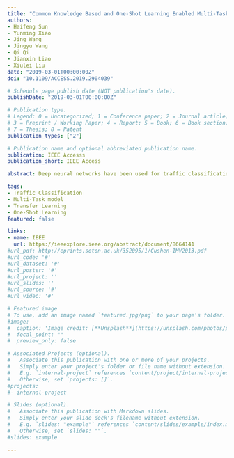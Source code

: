 ```yaml
---
title: "Common Knowledge Based and One-Shot Learning Enabled Multi-Task Traffic Classification"
authors:
- Haifeng Sun
- Yunming Xiao
- Jing Wang
- Jingyu Wang
- Qi Qi
- Jianxin Liao
- Xiulei Liu
date: "2019-03-01T00:00:00Z"
doi: "10.1109/ACCESS.2019.2904039"

# Schedule page publish date (NOT publication's date).
publishDate: "2019-03-01T00:00:00Z"

# Publication type.
# Legend: 0 = Uncategorized; 1 = Conference paper; 2 = Journal article;
# 3 = Preprint / Working Paper; 4 = Report; 5 = Book; 6 = Book section;
# 7 = Thesis; 8 = Patent
publication_types: ["2"]

# Publication name and optional abbreviated publication name.
publication: IEEE Accesss
publication_short: IEEE Access

abstract: Deep neural networks have been used for traffic classifications and promising results have been obtained. However, most of the previous work confined to one specific task of the classification, where restricts the classifier potential performance and application areas. The traffic flow can be labeled from a different perspective which might help to improve the accuracy of classifier by exploring more meaningful latent features. In addition, deep neural network (DNN)-based model is hard to adapt the changes in new classification demand, because of training such a new model costing not only many computing resources but also lots of labeled data. For this purpose, we proposed a multi-output DNN model simultaneously learning multi-task traffic classifications. In this model, the common knowledge of traffic is exploited by the synergy among the tasks and improves the performance of each task separately. Also, it is showed that this structure shares the potential of meeting new demands in the future and meanwhile being able to achieve the classification with advanced speed and fair accuracy. One-shot learning, which refers to the learning process with scarce data, is also explored and our approach shows notable performance.

tags:
- Traffic Classification
- Multi-Task model
- Transfer Learning
- One-Shot Learning
featured: false

links:
- name: IEEE
  url: https://ieeexplore.ieee.org/abstract/document/8664141
#url_pdf: http://eprints.soton.ac.uk/352095/1/Cushen-IMV2013.pdf
#url_code: '#'
#url_dataset: '#'
#url_poster: '#'
#url_project: ''
#url_slides: ''
#url_source: '#'
#url_video: '#'

# Featured image
# To use, add an image named `featured.jpg/png` to your page's folder. 
#image:
#  caption: 'Image credit: [**Unsplash**](https://unsplash.com/photos/pLCdAaMFLTE)'
#  focal_point: ""
#  preview_only: false

# Associated Projects (optional).
#   Associate this publication with one or more of your projects.
#   Simply enter your project's folder or file name without extension.
#   E.g. `internal-project` references `content/project/internal-project/index.md`.
#   Otherwise, set `projects: []`.
#projects:
#- internal-project

# Slides (optional).
#   Associate this publication with Markdown slides.
#   Simply enter your slide deck's filename without extension.
#   E.g. `slides: "example"` references `content/slides/example/index.md`.
#   Otherwise, set `slides: ""`.
#slides: example

---
```

